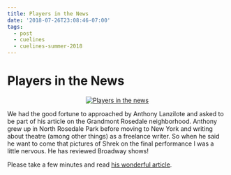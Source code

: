 ```yaml
---
title: Players in the News
date: '2018-07-26T23:08:46-07:00'
tags:
  - post
  - cuelines
  - cuelines-summer-2018
---
```

# Players in the News

<center>

[![Players in the news](/images/players-in-the-news.png)](http://www.modeldmedia.com/features/grandmont-rosedale-grassroots-060918.aspx?utm_source=Emma&utm_medium=Email&utm_term=The+most+grassroots+community+in+Detroit%3f+Grandmont+Rosedale+abounds+in+homegrown+outlets&utm_content=Newsletter&utm_campaign=What%27s+the+most+grassroots+neighborhood+in+Detroit%3f)

</center>

We had the good fortune to approached by Anthony Lanzilote and asked to be part of his article on the Grandmont Rosedale neighborhood. Anthony grew up in North Rosedale Park before moving to New York and writing about theatre (among other things) as a freelance writer. So when he said he want to come that pictures of Shrek on the final performance I was a little nervous. He has reviewed Broadway shows! 

Please take a few minutes and read [his wonderful article](http://www.modeldmedia.com/features/grandmont-rosedale-grassroots-060918.aspx?utm_source=Emma&utm_medium=Email&utm_term=The+most+grassroots+community+in+Detroit%3f+Grandmont+Rosedale+abounds+in+homegrown+outlets&utm_content=Newsletter&utm_campaign=What%27s+the+most+grassroots+neighborhood+in+Detroit%3f).

